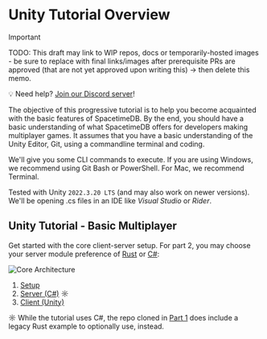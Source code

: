 # Unity Tutorial Overview

> [!IMPORTANT]
> TODO: This draft may link to WIP repos, docs or temporarily-hosted images - be sure to replace with final links/images after prerequisite PRs are approved (that are not yet approved upon writing this) -> then delete this memo.

💡 Need help? [Join our Discord server](https://discord.gg/spacetimedb)!

The objective of this progressive tutorial is to help you become acquainted with the basic features of SpacetimeDB. By the end, you should have a basic understanding of what SpacetimeDB offers for developers making multiplayer games. It assumes that you have a basic understanding of the Unity Editor, Git, using a commandline terminal and coding.

We'll give you some CLI commands to execute. If you are using Windows, we recommend using Git Bash or PowerShell. For Mac, we recommend Terminal.

Tested with Unity `2022.3.20 LTS` (and may also work on newer versions). We'll be opening .cs files in an IDE like _Visual Studio_ or _Rider_.

## Unity Tutorial - Basic Multiplayer
Get started with the core client-server setup. For part 2, you may choose your server module preference of [Rust](/docs/modules/rust) or [C#](/docs/modules/c-sharp):

![Core Architecture](https://i.imgur.com/Me0JlsK.png)

1. [Setup](/docs/unity/part-1.md)
2. [Server (C#)](/docs/unity/part-2.md) ☼
3. [Client (Unity)](/docs/unity/part-3.md)

☼ While the tutorial uses C#, the repo cloned in [Part 1](/docs/unity/part-1.md) does include a legacy Rust example to optionally use, instead.
